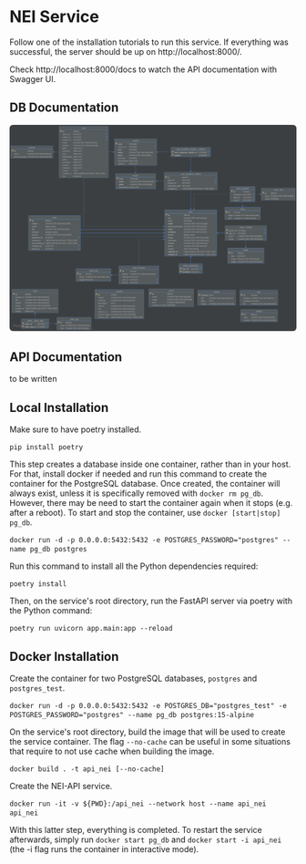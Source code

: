# NEI Service

Follow one of the installation tutorials to run this service. If everything was successful, the server should be up on http://localhost:8000/.

Check http://localhost:8000/docs to watch the API documentation with Swagger UI.

## DB Documentation

<!-- TODO: complete -->
<img src="../docs/images/nei-uml.svg" style="border-radius: 6px;" alt="nei UML">

## API Documentation
 to be written
<!-- TODO: complete -->

## Local Installation

Make sure to have poetry installed.
```
pip install poetry
```

This step creates a database inside one container, rather than in your host. For that, install docker if needed and run this command to create the container for the PostgreSQL database. Once created, the container will always exist, unless it is specifically removed with `docker rm pg_db`. However, there may be need to start the container again when it stops (e.g. after a reboot). To start and stop the container, use `docker [start|stop] pg_db`.
```
docker run -d -p 0.0.0.0:5432:5432 -e POSTGRES_PASSWORD="postgres" --name pg_db postgres
```

Run this command to install all the Python dependencies required:
```
poetry install
```

Then, on the service's root directory, run the FastAPI server via poetry with the Python command: 
```
poetry run uvicorn app.main:app --reload
```

## Docker Installation

Create the container for two PostgreSQL databases, `postgres` and `postgres_test`.
```
docker run -d -p 0.0.0.0:5432:5432 -e POSTGRES_DB="postgres_test" -e POSTGRES_PASSWORD="postgres" --name pg_db postgres:15-alpine
```

On the service's root directory, build the image that will be used to create the service container. The flag `--no-cache` can be useful in some situations that require to not use cache when building the image.
```
docker build . -t api_nei [--no-cache]
```

Create the NEI-API service.
```
docker run -it -v ${PWD}:/api_nei --network host --name api_nei api_nei
```

With this latter step, everything is completed. To restart the service afterwards, simply run `docker start pg_db` and `docker start -i api_nei` (the -i flag runs the container in interactive mode).
